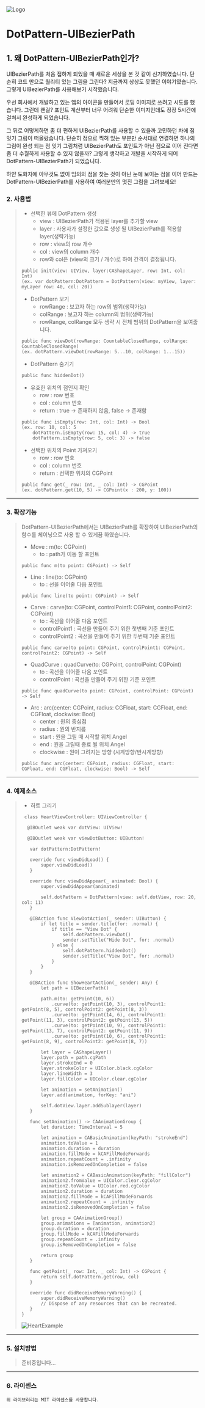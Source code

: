 ![Logo](https://github.com/swieeft/DotPattern-UIBezierPath/blob/master/md-Resource/Logo.png)

DotPattern-UIBezierPath
=======================

## 1. 왜 DotPattern-UIBezierPath인가?
UIBezierPath를 처음 접하게 되었을 때 새로운 세상을 본 것 같이 신기하였습니다. 
단순히 코드 만으로 퀄리티 있는 그림을 그린다? 지금까지 상상도 못했던 이야기였습니다.
그렇게 UIBezierPath를 사용해보기 시작했습니다.

우선 회사에서 개발하고 있는 앱의 아이콘을 만들어서 로딩 이미지로 쓰려고 시도를 했습니다. 
그런데 왠걸? 포인트 계산부터 너무 어려워 단순한 이미지인데도 장장 5시간에 걸쳐서 완성하게 되었습니다.

그 뒤로 어떻게하면 좀 더 편하게 UIBezierPath를 사용할 수 있을까 고민하던 차에 점 잇기 그림이 떠올랐습니다.
단순히 점으로 찍혀 있는 부분만 순서대로 연결하면 하나의 그림이 완성 되는 점 잇기 그림처럼 
UIBezierPath도 포인트가 아닌 점으로 이어 진다면 좀 더 수월하게 사용할 수 있지 않을까?
그렇게 생각하고 개발을 시작하게 되어 DotPattern-UIBezierPath가 되었습니다.
    
하얀 도화지에 아무것도 없이 임의의 점을 찾는 것이 아닌 눈에 보이는 점을 이어 만드는 
DotPattern-UIBezierPath를 사용하여 여러분만의 멋진 그림을 그려보세요!



### 2. 사용법
> * 선택한 뷰에 DotPattern 생성
>   * view : UIBezierPath가 적용된 layer를 추가할 view
>   * layer : 사용자가 설정한 값으로 생성 될 UIBezierPath를 적용할 layer(생략가능)
>   * row : view의 row 개수
>   * col : view의 column 개수
>   * row와 col은 (view의 크기 / 개수)로 하여 간격이 결정됩니다.
> <pre><code>public init(view: UIView, layer:CAShapeLayer, row: Int, col: Int)
> (ex. var dotPattern:DotPattern = DotPattern(view: myView, layer: myLayer row: 40, col: 20))</code></pre>
>
> * DotPattern 보기
>   * rowRange : 보고자 하는 row의 범위(생략가능)
>   * colRange : 보고자 하는 column의 범위(생략가능)
>   * rowRange, colRange 모두 생략 시 전체 범위의 DotPattern을 보여줍니다.
> <pre><code>public func viewDot(rowRange: CountableClosedRange<Int>, colRange: CountableClosedRange<Int>)
> (ex. dotPattern.viewDot(rowRange: 5...10, colRange: 1...15))</code></pre>
>
> * DotPattern 숨기기
> <pre><code>public func hiddenDot()</code></pre>
>
> * 유효한 위치의 점인지 확인 
>   * row : row 번호
>   * col : column 번호
>   * return : true -> 존재하지 않음, false -> 존재함
> <pre><code>public func isEmpty(row: Int, col: Int) -> Bool
> (ex. row: 10, col: 5
>     dotPattern.isEmpty(row: 15, col: 4) -> true
>     dotPattern.isEmpty(row: 5, col: 3) -> false </code></pre>
>
> * 선택한 위치의 Point 가져오기
>   * row : row 번호
>   * col : column 번호
>   * return : 선택한 위치의 CGPoint
> <pre><code>public func get(_ row: Int, _ col: Int) -> CGPoint
> (ex. dotPattern.get(10, 5) -> CGPoint(x : 200, y: 100))</code></pre>

* * *

### 3. 확장기능
> DotPattern-UIBezierPath에서는 UIBezierPath를 확장하여 UIBezierPath의 함수를 체이닝으로 사용 할 수 있게끔 하였습니다.
> * Move : m(to: CGPoint)
>   * to : path가 이동 할 포인트
> <pre><code>public func m(to point: CGPoint) -> Self</code></pre>
>
> * Line : line(to: CGPoint)
>   * to : 선을 이어줄 다음 포인트
> <pre><code>public func line(to point: CGPoint) -> Self</code></pre>
>
> * Carve : carve(to: CGPoint, controlPoint1: CGPoint, controlPoint2: CGPoint)
>   * to : 곡선을 이어줄 다음 포인트
>   * controlPoint1 : 곡선을 만들어 주기 위한 첫번째 기준 포인트
>   * controlPoint2 : 곡선을 만들어 주기 위한 두번째 기준 포인트
> <pre><code>public func carve(to point: CGPoint, controlPoint1: CGPoint, controlPoint2: CGPoint) -> Self</code></pre>
>
> * QuadCurve : quadCurve(to: CGPoint, controlPoint: CGPoint)
>   * to : 곡선을 이어줄 다음 포인트
>   * controlPoint : 곡선을 만들어 주기 위한 기준 포인트
> <pre><code>public func quadCurve(to point: CGPoint, controlPoint: CGPoint) -> Self</code></pre>
>
> * Arc : arc(center: CGPoint, radius: CGFloat, start: CGFloat, end: CGFloat, clockwise: Bool)
>   * center : 원의 중심점
>   * radius : 원의 반지름
>   * start : 원을 그릴 때 시작할 위치 Angel
>   * end : 원을 그릴때 종료 될 위치 Angel
>   * clockwise : 원이 그려지는 방향 (시계방향/반시계방향)
> <pre><code>public func arc(center: CGPoint, radius: CGFloat, start: CGFloat, end: CGFloat, clockwise: Bool) -> Self</code></pre>

* * *

### 4. 예제소스
> * 하트 그리기
> <pre><code> class HeartViewController: UIViewController {
>
>   @IBOutlet weak var dotView: UIView!
>    
>   @IBOutlet weak var viewDotButton: UIButton!
>
>    var dotPattern:DotPattern!
>    
>    override func viewDidLoad() {
>        super.viewDidLoad()
>    }
>    
>    override func viewDidAppear(_ animated: Bool) {
>        super.viewDidAppear(animated)
>        
>        self.dotPattern = DotPattern(view: self.dotView, row: 20, col: 11)
>    }
>    
>    @IBAction func ViewDotAction(_ sender: UIButton) {
>        if let title = sender.title(for: .normal) {
>            if title == "View Dot" {
>                self.dotPattern.viewDot()
>                sender.setTitle("Hide Dot", for: .normal)
>            } else {
>                self.dotPattern.hiddenDot()
>                sender.setTitle("View Dot", for: .normal)
>            }
>        }
>    }
>    
>    @IBAction func ShowHeartAction(_ sender: Any) {
>        let path = UIBezierPath()
>        
>        path.m(to: getPoint(10, 6))
>            .curve(to: getPoint(10, 3), controlPoint1: getPoint(8, 5), controlPoint2: getPoint(8, 3))
>            .curve(to: getPoint(14, 6), controlPoint1: getPoint(11, 3), controlPoint2: getPoint(13, 5))
>            .curve(to: getPoint(10, 9), controlPoint1: getPoint(13, 7), controlPoint2: getPoint(11, 9))
>            .curve(to: getPoint(10, 6), controlPoint1: getPoint(8, 9), controlPoint2: getPoint(8, 7))
>        
>        let layer = CAShapeLayer()
>        layer.path = path.cgPath
>        layer.strokeEnd = 0
>        layer.strokeColor = UIColor.black.cgColor
>        layer.lineWidth = 3
>        layer.fillColor = UIColor.clear.cgColor
>        
>        let animation = setAnimation()
>        layer.add(animation, forKey: "ani")
>        
>        self.dotView.layer.addSublayer(layer)
>    }
>    
>    func setAnimation() -> CAAnimationGroup {
>        let duration: TimeInterval = 5
>        
>        let animation = CABasicAnimation(keyPath: "strokeEnd")
>        animation.toValue = 1
>        animation.duration = duration
>        animation.fillMode = kCAFillModeForwards
>        animation.repeatCount = .infinity
>        animation.isRemovedOnCompletion = false
>        
>        let animation2 = CABasicAnimation(keyPath: "fillColor")
>        animation2.fromValue = UIColor.clear.cgColor
>        animation2.toValue = UIColor.red.cgColor
>        animation2.duration = duration
>        animation2.fillMode = kCAFillModeForwards
>        animation2.repeatCount = .infinity
>        animation2.isRemovedOnCompletion = false
>        
>        let group = CAAnimationGroup()
>        group.animations = [animation, animation2]
>        group.duration = duration
>        group.fillMode = kCAFillModeForwards
>        group.repeatCount = .infinity
>        group.isRemovedOnCompletion = false
>        
>        return group
>    }
>    
>    func getPoint(_ row: Int, _ col: Int) -> CGPoint {
>        return self.dotPattern.get(row, col)
>    }
>    
>    override func didReceiveMemoryWarning() {
>        super.didReceiveMemoryWarning()
>        // Dispose of any resources that can be recreated.
>    }
>}</code></pre>
> ![HeartExample](https://github.com/swieeft/DotPattern-UIBezierPath/blob/master/md-Resource/HeartExemple.gif)

* * *

### 5. 설치방법
> 준비중입니다...

* * *

### 6. 라이센스 
    위 라이브러리는 MIT 라이센스를 사용합니다.
